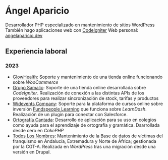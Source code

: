 # Ángel Aparicio 
Desarrollador PHP especializado en mantenimiento de sitios [WordPress](https://es.wordpress.org)
También hago aplicaciones web con [CodeIgniter](https://codeigniter.com)
Web personal: [angelaparicio.dev](https://angelaparicio.dev/)

## Experiencia laboral

### 2023

 - [GlowHealth](https://glowhealth.eu/): Soporte y mantenimiento de una tienda online funcionando sobre *WooCommerce*
 - [Grupo Samalic](https://www.samalic.com/): Soporte de una tienda online desarrollada sobre *CodeIgniter*. 
Realización de conexión a las distintas APIs de los proveedores para realizar sincronización de stock, tarifas y productos
 - [Widevents Company](https://widevents.com/): Soporte para la plataforma de cursos online sobre inversión [Fundspeople Learning](https://learning.fundspeople.es) que funciona sobre *LearnDash*. Realización de un plugin para conectar con Salesforce.
 - [Ortografía Cantada](https://www.ortografiacantada.com/): Desarrollo de aplicación para su uso en colegios como ayuda para el aprendizaje de ortografía y gramática. Dsarrollada desde cero en *CakePHP*
 - [Todos Los Nombres](https://todoslosnombres.org): Mantenimiento de la Base de datos de víctimas del franquismo en Andalucía, Extremadura y Norte de África; gestionada por la CGT-A. Realizada en *WordPress* tras una migración desde una versión en Drupal.

